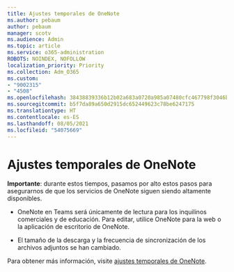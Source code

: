 ```yaml
---
title: Ajustes temporales de OneNote
ms.author: pebaum
author: pebaum
manager: scotv
ms.audience: Admin
ms.topic: article
ms.service: o365-administration
ROBOTS: NOINDEX, NOFOLLOW
localization_priority: Priority
ms.collection: Adm_O365
ms.custom:
- "9002315"
- "4508"
ms.openlocfilehash: 38438839336b12b02a683a0720a985a07480cfc467798f3046b809b0144460b1
ms.sourcegitcommit: b5f7da89a650d2915dc652449623c78be6247175
ms.translationtype: HT
ms.contentlocale: es-ES
ms.lasthandoff: 08/05/2021
ms.locfileid: "54075669"
---
```

# <a name="onenote-temporary-adjustments"></a>Ajustes temporales de OneNote

**Importante**: durante estos tiempos, pasamos por alto estos pasos para asegurarnos de que los servicios de OneNote siguen siendo altamente disponibles.

- OneNote en Teams será únicamente de lectura para los inquilinos comerciales y de educación. Para editar, utilice OneNote para la web o la aplicación de escritorio de OneNote.

- El tamaño de la descarga y la frecuencia de sincronización de los archivos adjuntos se han cambiado.

Para obtener más información, visite [ajustes temporales de OneNote](https://techcommunity.microsoft.com/t5/onenote-service-updates/awareness-of-temporary-adjustments-in-microsoft-onenote/m-p/1248100).
